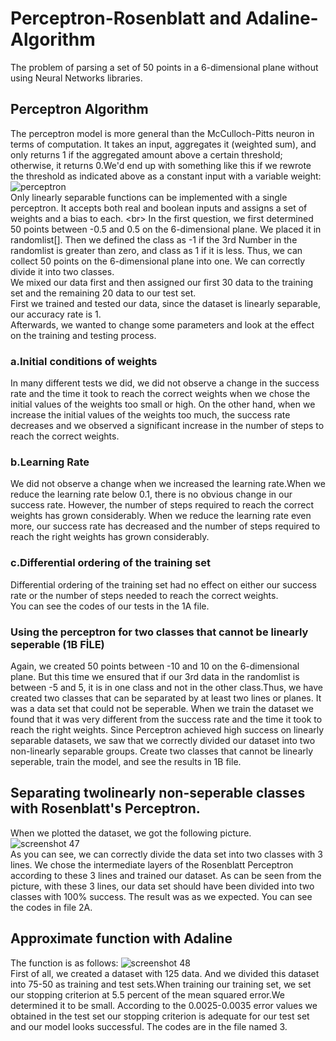 # Perceptron-Rosenblatt and Adaline-Algorithm
The problem of parsing a set of 50 points in a 6-dimensional plane without using Neural Networks libraries.
## Perceptron Algorithm 
The perceptron model is more general than the McCulloch-Pitts neuron in terms of computation. It takes an input, aggregates it (weighted sum), and only returns 1 if the aggregated amount above a certain threshold; otherwise, it returns 0.We'd end up with something like this if we rewrote the threshold as indicated above as a constant input with a variable weight:    <br/>
![perceptron](https://user-images.githubusercontent.com/78887209/157613277-2ccb85ef-5ab9-4d4e-b411-f2de1655090c.png) <br/>
Only linearly separable functions can be implemented with a single perceptron. It accepts both real and boolean inputs and assigns a set of weights and a bias to each.  <br\>
In the first question, we first determined 50 points between -0.5 and 0.5 on the 6-dimensional plane.
We placed it in randomlist[]. Then we defined the class as -1 if the 3rd Number in the randomlist is greater than zero, and class as 1 if it is less. Thus, we can collect 50 points on the 6-dimensional plane into one. We can correctly divide it into two classes. <br/>
We mixed our data first and then assigned our first 30 data to the training set and the remaining 20 data to our test set. <br/>
First we trained and tested our data, since the dataset is linearly separable, our accuracy rate is 1. <br/>
Afterwards, we wanted to change some parameters and look at the effect on the training and testing process. <br/>
### a.Initial conditions of weights
In many different tests we did, we did not observe a change in the success rate and the time it took to reach the correct weights when we chose the initial values ​​of the weights too small or high. On the other hand, when we increase the initial values ​​of the weights too much, the success rate decreases and we observed a significant increase in the number of steps to reach the correct weights.
### b.Learning Rate
We did not observe a change when we increased the learning rate.When we reduce the learning rate below 0.1, there is no obvious change in our success rate.
However, the number of steps required to reach the correct weights has grown considerably. When we reduce the learning rate even more, our success rate has decreased and the number of steps required to reach the right weights has grown considerably.
### c.Differential ordering of the training set
Differential ordering of the training set had no effect on either our success rate or the number of steps needed to reach the correct weights. <br/>
You can see the codes of our tests in the 1A file.
### Using the perceptron for two classes that cannot be linearly seperable (1B FİLE)
Again, we created 50 points between -10 and 10 on the 6-dimensional plane. But this time we ensured that if our 3rd data in the randomlist is between -5 and 5, it is in one class and not in the other class.Thus, we have created two classes that can be separated by at least two lines or planes.
It was a data set that could not be seperable. When we train the dataset we found that it was very different from the success rate and the time it took to reach the right weights.
Since Perceptron achieved high success on linearly separable datasets, we saw that we correctly divided our dataset into two non-linearly separable groups.
Create two classes that cannot be linearly seperable, train the model, and see the results in 1B file.

## Separating twolinearly non-seperable classes with Rosenblatt's Perceptron.
When we plotted the dataset, we got the following picture. <br/>
![screenshot 47](https://user-images.githubusercontent.com/78887209/157647675-1bff73cf-18ef-4f6b-8e27-2a10651e60ab.jpg) <br/>
As you can see, we can correctly divide the data set into two classes with 3 lines.
We chose the intermediate layers of the Rosenblatt Perceptron according to these 3 lines and trained our dataset.
As can be seen from the picture, with these 3 lines, our data set should have been divided into two classes with 100% success.
The result was as we expected. You can see the codes in file 2A. <br/>
## Approximate function with Adaline
The function is as follows:
![screenshot 48](https://user-images.githubusercontent.com/78887209/157650497-d479fcc9-e1b7-4034-9639-9ec1ff5d4a01.jpg) <br/>
First of all, we created a dataset with 125 data. And we divided this dataset into 75-50 as training and test sets.When training our training set, we set our stopping criterion at 5.5 percent of the mean squared error.We determined it to be small. According to the 0.0025-0.0035 error values ​​we obtained in the test set our stopping criterion is adequate for our test set and our model looks successful.
The codes are in the file named 3.
